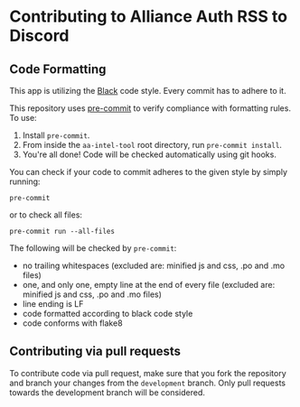 # Contributing to Alliance Auth RSS to Discord

## Code Formatting

This app is utilizing the [Black](https://black.readthedocs.io/en/stable/the_black_code_style.html)
code style. Every commit has to adhere to it.

This repository uses [pre-commit](https://github.com/pre-commit/pre-commit) to
verify compliance with formatting rules. To use:

1. Install `pre-commit`.
2. From inside the `aa-intel-tool` root directory, run `pre-commit install`.
3. You're all done! Code will be checked automatically using git hooks.

You can check if your code to commit adheres to the given style by simply running:
```shell script
pre-commit
```

or to check all files:
```shell script
pre-commit run --all-files
```

The following will be checked by `pre-commit`:

- no trailing whitespaces (excluded are: minified js and css, .po and .mo files)
- one, and only one, empty line at the end of every file (excluded are: minified js
  and css, .po and .mo files)
- line ending is LF
- code formatted according to black code style
- code conforms with flake8


## Contributing via pull requests

To contribute code via pull request, make sure that you fork the repository and branch
your changes from the `development` branch. Only pull requests towards the development
branch will be considered.
